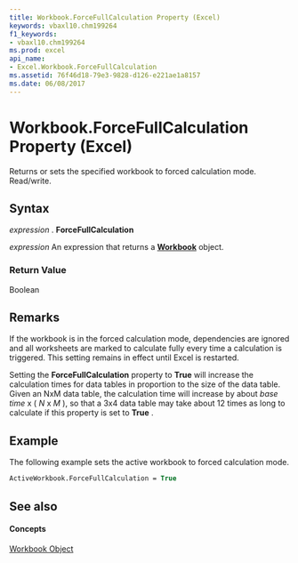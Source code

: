 ```yaml
---
title: Workbook.ForceFullCalculation Property (Excel)
keywords: vbaxl10.chm199264
f1_keywords:
- vbaxl10.chm199264
ms.prod: excel
api_name:
- Excel.Workbook.ForceFullCalculation
ms.assetid: 76f46d18-79e3-9828-d126-e221ae1a8157
ms.date: 06/08/2017
---
```



# Workbook.ForceFullCalculation Property (Excel)

Returns or sets the specified workbook to forced calculation mode. Read/write.


## Syntax

 _expression_ . **ForceFullCalculation**

 _expression_ An expression that returns a **[Workbook](workbook-object-excel.md)** object.


### Return Value

Boolean


## Remarks

If the workbook is in the forced calculation mode, dependencies are ignored and all worksheets are marked to calculate fully every time a calculation is triggered. This setting remains in effect until Excel is restarted.

Setting the **ForceFullCalculation** property to **True** will increase the calculation times for data tables in proportion to the size of the data table. Given an NxM data table, the calculation time will increase by about _base time_ x ( _N_ x _M_ ), so that a 3x4 data table may take about 12 times as long to calculate if this property is set to **True** .


## Example

The following example sets the active workbook to forced calculation mode.


```vb
ActiveWorkbook.ForceFullCalculation = True
```


## See also


#### Concepts


[Workbook Object](workbook-object-excel.md)

